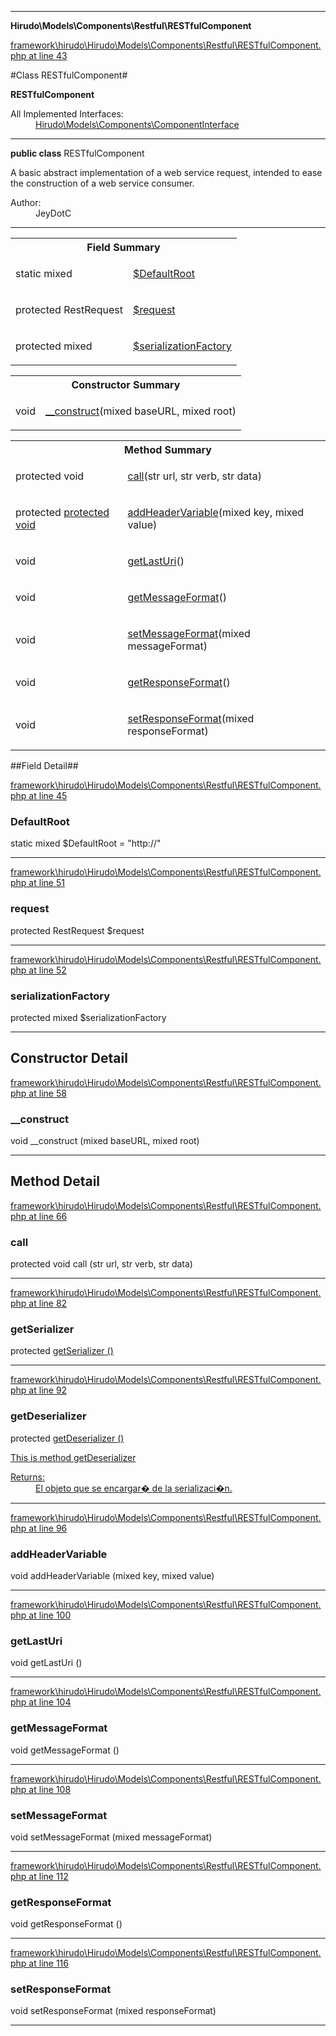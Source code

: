 

- - -

**Hirudo\Models\Components\Restful\RESTfulComponent**


<a href="https://github.com/JeyDotC/Hirudo/blob/master/framework/hirudo/Hirudo/Models/Components/Restful/RESTfulComponent.php#L43" target='_blank'>framework\hirudo\Hirudo\Models\Components\Restful\RESTfulComponent.php at line 43</a>

#Class RESTfulComponent#

**RESTfulComponent**


<dl>
<dt>All Implemented Interfaces:</dt>
<dd><a href="https://github.com/JeyDotC/Hirudo-docs/blob/master/Hirudo/Models/Components/ComponentInterface.md">Hirudo\Models\Components\ComponentInterface</a> </dd>
</dl>



- - -

<p><strong>public  class</strong> <span>RESTfulComponent</span></p>

<div class="comment" id="overview_description"><p>A basic abstract implementation of a web service request, intended to ease
the construction of a web service consumer.</p></div>

<dl>
<dt>Author:</dt>
<dd>JeyDotC</dd>
</dl>


<hr />



<table id="summary_field">
<tr><th colspan="2">Field Summary</th></tr>
<tr>
<td><span class='k'>static </span> <span class='nx'>mixed</span></td>
<td class="description"><p class="name" ><a href="https://github.com/JeyDotC/Hirudo-docs/blob/master/Hirudo/Models/Components/Restful/RESTfulComponent.md#defaultroot"> $DefaultRoot</a>
                                </p></td>
</tr>
<tr>
<td><span class='k'>protected </span> <span class='nx'>RestRequest</span></td>
<td class="description"><p class="name" ><a href="https://github.com/JeyDotC/Hirudo-docs/blob/master/Hirudo/Models/Components/Restful/RESTfulComponent.md#request"> $request</a>
                                </p><p class="description"></p></td>
</tr>
<tr>
<td><span class='k'>protected </span> <span class='nx'>mixed</span></td>
<td class="description"><p class="name" ><a href="https://github.com/JeyDotC/Hirudo-docs/blob/master/Hirudo/Models/Components/Restful/RESTfulComponent.md#serializationfactory"> $serializationFactory</a>
                                </p></td>
</tr>
</table>

<table id="summary_constructor">
<tr><th colspan="2">Constructor Summary</th></tr>
<tr>
<td><span class='k'></span> <span class='nx'>void</span></td>
<td class="description"><p class="name"><a href="#__construct">__construct</a>(mixed baseURL, mixed root)</p></td>
</tr>
</table>

<table id="summary_method">
<tr><th colspan="2">Method Summary</th></tr>
<tr>
<td><span class='k'>protected </span> <span class='nx'>void</span></td>
<td class="description"><p class="name"><a href="#call">call</a>(str url, str verb, str data)</p></td>
</tr>
<tr>
<td><span class='k'>protected </span> <span class='nx'><a href='https://github.com/JeyDotC/Hirudo-docs/blob/master/Hirudo/Serialization/EntitySerializerBase.md>EntitySerializerBase</a></span></td>
<td class="description"><p class="name"><a href="#getserializer">getSerializer</a>()</p><p class="description"></p></td>
</tr>
<tr>
<td><span class='k'>protected </span> <span class='nx'><a href='https://github.com/JeyDotC/Hirudo-docs/blob/master/Hirudo/Serialization/EntityDeserializerBase.md>EntityDeserializerBase</a></span></td>
<td class="description"><p class="name"><a href="#getdeserializer">getDeserializer</a>()</p><p class="description">This is method getDeserializer</p></td>
</tr>
<tr>
<td><span class='k'></span> <span class='nx'>void</span></td>
<td class="description"><p class="name"><a href="#addheadervariable">addHeaderVariable</a>(mixed key, mixed value)</p></td>
</tr>
<tr>
<td><span class='k'></span> <span class='nx'>void</span></td>
<td class="description"><p class="name"><a href="#getlasturi">getLastUri</a>()</p></td>
</tr>
<tr>
<td><span class='k'></span> <span class='nx'>void</span></td>
<td class="description"><p class="name"><a href="#getmessageformat">getMessageFormat</a>()</p></td>
</tr>
<tr>
<td><span class='k'></span> <span class='nx'>void</span></td>
<td class="description"><p class="name"><a href="#setmessageformat">setMessageFormat</a>(mixed messageFormat)</p></td>
</tr>
<tr>
<td><span class='k'></span> <span class='nx'>void</span></td>
<td class="description"><p class="name"><a href="#getresponseformat">getResponseFormat</a>()</p></td>
</tr>
<tr>
<td><span class='k'></span> <span class='nx'>void</span></td>
<td class="description"><p class="name"><a href="#setresponseformat">setResponseFormat</a>(mixed responseFormat)</p></td>
</tr>
</table>

##Field Detail##

<a href="https://github.com/JeyDotC/Hirudo/blob/master/framework/hirudo/Hirudo/Models/Components/Restful/RESTfulComponent.php#L45" target='_blank'>framework\hirudo\Hirudo\Models\Components\Restful\RESTfulComponent.php at line 45</a>

<h3 id="DefaultRoot">DefaultRoot</h3>
<span class='k'>static </span> <span class='nx'>mixed</span><span class='no'> $DefaultRoot</span><span class='o'> = &quot;http://&quot;</span>

<div class="details">

</div>

- - -


<a href="https://github.com/JeyDotC/Hirudo/blob/master/framework/hirudo/Hirudo/Models/Components/Restful/RESTfulComponent.php#L51" target='_blank'>framework\hirudo\Hirudo\Models\Components\Restful\RESTfulComponent.php at line 51</a>

<h3 id="request">request</h3>
<span class='k'>protected </span> <span class='nx'>RestRequest</span><span class='no'> $request</span><div class="details">
<p></p>
</div>

- - -


<a href="https://github.com/JeyDotC/Hirudo/blob/master/framework/hirudo/Hirudo/Models/Components/Restful/RESTfulComponent.php#L52" target='_blank'>framework\hirudo\Hirudo\Models\Components\Restful\RESTfulComponent.php at line 52</a>

<h3 id="serializationFactory">serializationFactory</h3>
<span class='k'>protected </span> <span class='nx'>mixed</span><span class='no'> $serializationFactory</span><div class="details">

</div>

- - -

<h2 id="detail_method">Constructor Detail</h2>

<a href="https://github.com/JeyDotC/Hirudo/blob/master/framework/hirudo/Hirudo/Models/Components/Restful/RESTfulComponent.php#L58" target='_blank'>framework\hirudo\Hirudo\Models\Components\Restful\RESTfulComponent.php at line 58</a>

<h3 id="__construct">__construct</h3>
<span class='k'></span> <span class='nx'>void</span> <span class='nf'>__construct</span> (mixed baseURL, mixed root)

<div class="details">

</div>

- - -

<h2 id="detail_method">Method Detail</h2>

<a href="https://github.com/JeyDotC/Hirudo/blob/master/framework/hirudo/Hirudo/Models/Components/Restful/RESTfulComponent.php#L66" target='_blank'>framework\hirudo\Hirudo\Models\Components\Restful\RESTfulComponent.php at line 66</a>

<h3 id="call()">call</h3>
<span class='k'>protected </span> <span class='nx'>void</span> <span class='nf'>call</span> (str url, str verb, str data)

<div class="details">

</div>

- - -


<a href="https://github.com/JeyDotC/Hirudo/blob/master/framework/hirudo/Hirudo/Models/Components/Restful/RESTfulComponent.php#L82" target='_blank'>framework\hirudo\Hirudo\Models\Components\Restful\RESTfulComponent.php at line 82</a>

<h3 id="getSerializer()">getSerializer</h3>
<span class='k'>protected </span> <span class='nx'><a href='https://github.com/JeyDotC/Hirudo-docs/blob/master/Hirudo/Serialization/EntitySerializerBase.md>EntitySerializerBase</a></span> <span class='nf'>getSerializer</span> ()

<div class="details">
<p></p>
</div>

- - -


<a href="https://github.com/JeyDotC/Hirudo/blob/master/framework/hirudo/Hirudo/Models/Components/Restful/RESTfulComponent.php#L92" target='_blank'>framework\hirudo\Hirudo\Models\Components\Restful\RESTfulComponent.php at line 92</a>

<h3 id="getDeserializer()">getDeserializer</h3>
<span class='k'>protected </span> <span class='nx'><a href='https://github.com/JeyDotC/Hirudo-docs/blob/master/Hirudo/Serialization/EntityDeserializerBase.md>EntityDeserializerBase</a></span> <span class='nf'>getDeserializer</span> ()

<div class="details">
<p>This is method getDeserializer</p><dl>
<dt>Returns:</dt>
<dd>El objeto que se encargar� de la serializaci�n.</dd>
</dl>

</div>

- - -


<a href="https://github.com/JeyDotC/Hirudo/blob/master/framework/hirudo/Hirudo/Models/Components/Restful/RESTfulComponent.php#L96" target='_blank'>framework\hirudo\Hirudo\Models\Components\Restful\RESTfulComponent.php at line 96</a>

<h3 id="addHeaderVariable()">addHeaderVariable</h3>
<span class='k'></span> <span class='nx'>void</span> <span class='nf'>addHeaderVariable</span> (mixed key, mixed value)

<div class="details">

</div>

- - -


<a href="https://github.com/JeyDotC/Hirudo/blob/master/framework/hirudo/Hirudo/Models/Components/Restful/RESTfulComponent.php#L100" target='_blank'>framework\hirudo\Hirudo\Models\Components\Restful\RESTfulComponent.php at line 100</a>

<h3 id="getLastUri()">getLastUri</h3>
<span class='k'></span> <span class='nx'>void</span> <span class='nf'>getLastUri</span> ()

<div class="details">

</div>

- - -


<a href="https://github.com/JeyDotC/Hirudo/blob/master/framework/hirudo/Hirudo/Models/Components/Restful/RESTfulComponent.php#L104" target='_blank'>framework\hirudo\Hirudo\Models\Components\Restful\RESTfulComponent.php at line 104</a>

<h3 id="getMessageFormat()">getMessageFormat</h3>
<span class='k'></span> <span class='nx'>void</span> <span class='nf'>getMessageFormat</span> ()

<div class="details">

</div>

- - -


<a href="https://github.com/JeyDotC/Hirudo/blob/master/framework/hirudo/Hirudo/Models/Components/Restful/RESTfulComponent.php#L108" target='_blank'>framework\hirudo\Hirudo\Models\Components\Restful\RESTfulComponent.php at line 108</a>

<h3 id="setMessageFormat()">setMessageFormat</h3>
<span class='k'></span> <span class='nx'>void</span> <span class='nf'>setMessageFormat</span> (mixed messageFormat)

<div class="details">

</div>

- - -


<a href="https://github.com/JeyDotC/Hirudo/blob/master/framework/hirudo/Hirudo/Models/Components/Restful/RESTfulComponent.php#L112" target='_blank'>framework\hirudo\Hirudo\Models\Components\Restful\RESTfulComponent.php at line 112</a>

<h3 id="getResponseFormat()">getResponseFormat</h3>
<span class='k'></span> <span class='nx'>void</span> <span class='nf'>getResponseFormat</span> ()

<div class="details">

</div>

- - -


<a href="https://github.com/JeyDotC/Hirudo/blob/master/framework/hirudo/Hirudo/Models/Components/Restful/RESTfulComponent.php#L116" target='_blank'>framework\hirudo\Hirudo\Models\Components\Restful\RESTfulComponent.php at line 116</a>

<h3 id="setResponseFormat()">setResponseFormat</h3>
<span class='k'></span> <span class='nx'>void</span> <span class='nf'>setResponseFormat</span> (mixed responseFormat)

<div class="details">

</div>

- - -

